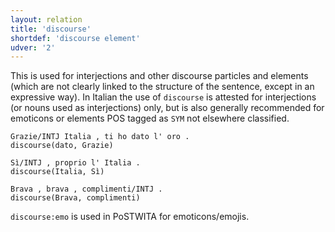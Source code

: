 ```yaml
---
layout: relation
title: 'discourse'
shortdef: 'discourse element'
udver: '2'
---
```


This is used for interjections and other discourse particles and elements (which are not clearly linked to the structure of the sentence, except in an expressive way). In Italian the use of <code>discourse</code> is attested for interjections (or nouns used as interjections) only, but is also generally recommended for emoticons or elements POS tagged as <code>SYM</code> not elsewhere classified.

~~~ sdparse
Grazie/INTJ Italia , ti ho dato l' oro .
discourse(dato, Grazie)
~~~
~~~ sdparse
Sì/INTJ , proprio l' Italia .
discourse(Italia, Sì)
~~~
~~~ sdparse
Brava , brava , complimenti/INTJ .
discourse(Brava, complimenti)
~~~

<code>discourse:emo</code> is used in PoSTWITA for emoticons/emojis.
<!-- Interlanguage links updated Ne 5. května 2024, 18:21:08 CEST -->
